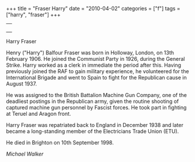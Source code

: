 +++
title = "Fraser Harry"
date = "2010-04-02"
categories = ["f"]
tags = ["harry", "fraser"]
+++

[](https://picasaweb.google.com/lh/photo/Z9GH3C-wvIO_0EhUdRL0vqMR4-4keDfr8DJMqSHXq2I?feat=embedwebsite)

<table style="width: auto"><tbody><tr><td></td></tr><tr><td style="font-size: 11px; font-family: arial,sans-serif; text-align: right">&nbsp;</td></tr></tbody></table>

Harry Fraser

Henry ("Harry") Balfour Fraser was born in Holloway, London, on 13th February 1906. He joined the Communist Party in 1926, during the General Strike. Harry worked as a clerk in immediate the period after this. Having previously joined the RAF to gain military experience, he volunteered for the International Brigade and went to Spain to fight for the Republican cause in August 1937.

He was assigned to the British Battalion Machine Gun Company, one of the deadliest postings in the Republican army, given the routine shooting of captured machine gun personnel by Fascist forces. He took part in fighting at Teruel and Aragon front.

Harry Fraser was repatriated back to England in December 1938 and later became a long-standing member of the Electricians Trade Union (ETU).

He died in Brighton on 10th September 1998.

_Michael Walker_
